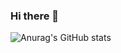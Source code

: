 ### Hi there 👋

![Anurag's GitHub stats](https://github-readme-stats.vercel.app/api?username=wnsdn2186&show_icons=true&theme=radical)
